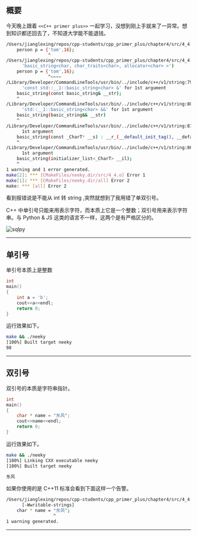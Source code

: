 ## 概要
今天晚上跟着 `<<C++ primer plus>>` 一起学习，没想到刚上手就来了一异常。想到知识都还回去了，不知道大学能不能退钱。

```bash
/Users/jianglexing/repos/cpp-students/cpp_primer_plus/chapter4/src/4_4.cpp:15:17: warning: multi-character character constant [-Wmultichar]
    person p = {'tom',16};
                ^
/Users/jianglexing/repos/cpp-students/cpp_primer_plus/chapter4/src/4_4.cpp:15:17: error: no viable conversion from 'int' to 'std::__1::string' (aka
      'basic_string<char, char_traits<char>, allocator<char> >')
    person p = {'tom',16};
                ^~~~~
/Library/Developer/CommandLineTools/usr/bin/../include/c++/v1/string:799:5: note: candidate constructor not viable: no known conversion from 'int' to
      'const std::__1::basic_string<char> &' for 1st argument
    basic_string(const basic_string& __str);
    ^
/Library/Developer/CommandLineTools/usr/bin/../include/c++/v1/string:804:5: note: candidate constructor not viable: no known conversion from 'int' to
      'std::__1::basic_string<char> &&' for 1st argument
    basic_string(basic_string&& __str)
    ^
/Library/Developer/CommandLineTools/usr/bin/../include/c++/v1/string:817:5: note: candidate constructor template not viable: no known conversion from 'int' to 'const char *' for
      1st argument
    basic_string(const _CharT* __s) : __r_(__default_init_tag(), __default_init_tag()) {
    ^
/Library/Developer/CommandLineTools/usr/bin/../include/c++/v1/string:867:5: note: candidate constructor not viable: no known conversion from 'int' to 'initializer_list<char>' for
      1st argument
    basic_string(initializer_list<_CharT> __il);
    ^
1 warning and 1 error generated.
make[2]: *** [CMakeFiles/neeky.dir/src/4_4.o] Error 1
make[1]: *** [CMakeFiles/neeky.dir/all] Error 2
make: *** [all] Error 2
```
看到报错说是不能从 int 转 string ,突然就想到了我用错了单双引号。

C++ 中单引号只能来用表示字符，而本质上它是一个整数；双引号用来表示字符串。与 Python & JS 这类的语言不一样，这两个是有严格区分的。

![sqlpy](static/2020-46/string.jpg)

---

## 单引号
单引号本质上是整数
```c++
int 
main()
{
    int a = 'b';
    cout<<a<<endl;
    return 0;
}
```
运行效果如下。
```bash
make && ./neeky
[100%] Built target neeky
98
```

---

## 双引号
双引号的本质是字符串指针。
```c++
int 
main()
{
    char * name = "东风";
    cout<<name<<endl;
    return 0;
}
```
运行效果如下。
```bash
make && ./neeky
[100%] Linking CXX executable neeky
[100%] Built target neeky

东风
```
如果你使用的是 C++11 标准会看到下面这样一个告警。
```bash
/Users/jianglexing/repos/cpp-students/cpp_primer_plus/chapter4/src/4_4.cpp:15:19: warning: ISO C++11 does not allow conversion from string literal to 'char *'
      [-Wwritable-strings]
    char * name = "东风";
                  ^
1 warning generated.
```

---
